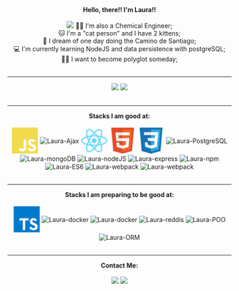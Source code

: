 <div align="center"><b>Hello, there!! I'm Laura!! </b></div>
<br />
<div align="center" >
    <span><img src="https://user-images.githubusercontent.com/92411912/176787964-febb9755-358f-444d-be0e-27fddd9ca993.gif"/></span> 
    <span>
            👩‍🔬 I'm also a Chemical Engineer;<br /> 
            🐱 I'm a "cat person" and I have 2 kittens;<br />        
            🎯 I dream of one day doing the Camino de Santiago;<br />            
            💻 I'm currently learning NodeJS and data persistence with postgreSQL;<br />         
            💁‍♀️ I want to become polyglot someday; <br />       
    </span>    
</div>
<br />

----
<div align="center">
    <img width="405em" src="https://github-readme-stats.vercel.app/api?username=snowslaura&show_icons=true&theme=dracula&include_all_commits=true&count_private=true"/>
    <img width="400em" src="https://github-readme-stats.vercel.app/api/top-langs/?username=snowslaura&layout=compact&langs_count=7&theme=dracula"/>
</div>
<br />

---
<div align="center"><b>Stacks I am good at:</b></div>
<div style="display: inline_block" align="center"><br>
    <img align="center" alt="Laura-Js" height="60" src="https://raw.githubusercontent.com/devicons/devicon/master/icons/javascript/javascript-plain.svg">
    <img align="center" alt="Laura-Ajax" height="50" src="https://upload.wikimedia.org/wikipedia/commons/thumb/a/a1/AJAX_logo_by_gengns.svg/1280px-AJAX_logo_by_gengns.svg.png">
    <img align="center" alt="Laura-React" height="60" src="https://raw.githubusercontent.com/devicons/devicon/master/icons/react/react-original.svg">
    <img align="center" alt="Laura-HTML" height="60" src="https://raw.githubusercontent.com/devicons/devicon/master/icons/html5/html5-original.svg">
    <img align="center" alt="Laura-CSS" height="60" src="https://raw.githubusercontent.com/devicons/devicon/master/icons/css3/css3-original.svg">
    <img  align="center" alt="Laura-PostgreSQL" height="60" src="https://cdn.jsdelivr.net/gh/devicons/devicon/icons/postgresql/postgresql-plain-wordmark.svg" />
    <img  align="center" alt="Laura-mongoDB" height="60" src="https://cdn.jsdelivr.net/gh/devicons/devicon/icons/mongodb/mongodb-plain-wordmark.svg" />
    <img  align="center" alt="Laura-nodeJS" height="60" src="https://cdn.jsdelivr.net/gh/devicons/devicon/icons/nodejs/nodejs-plain-wordmark.svg" />
    <img  align="center" alt="Laura-express" style="color:FFF" height="60" src="https://cdn.jsdelivr.net/gh/devicons/devicon/icons/express/express-original-wordmark.svg" />
    <img  align="center" alt="Laura-npm" height="60" src="https://cdn.jsdelivr.net/gh/devicons/devicon/icons/npm/npm-original-wordmark.svg" />
    <img align="center" alt="Laura-ES6"  height="60" src="https://live.staticflickr.com/7306/16407404782_8b9c57eab3_w.jpg">
    <img align="center" alt="Laura-webpack"  height="60"src="https://cdn.jsdelivr.net/gh/devicons/devicon/icons/webpack/webpack-original.svg">
    <img align="center" alt="Laura-webpack"  height="60" src="https://cdn.jsdelivr.net/gh/devicons/devicon/icons/git/git-plain-wordmark.svg">
</div>
<br />

----
<div align="center"><b>Stacks I am preparing to be good at:</b></div>
<div style="display: inline_block" align="center" ><br>
    <img align="center" alt="Laura-Ts" height="60" src="https://raw.githubusercontent.com/devicons/devicon/master/icons/typescript/typescript-plain.svg">
    <img align="center" alt="Laura-docker" height="60" src="https://cdn.jsdelivr.net/gh/devicons/devicon/icons/docker/docker-original.svg">
    <img align="center" alt="Laura-docker" height="60" src="https://cdn.jsdelivr.net/gh/devicons/devicon/icons/amazonwebservices/amazonwebservices-plain-wordmark.svg">
    <img align="center" alt="Laura-reddis"  height="60" src="https://cdn.jsdelivr.net/gh/devicons/devicon/icons/redis/redis-plain-wordmark.svg">
    <img align="center" alt="Laura-POO"  height="60" src="https://miro.medium.com/max/300/0*goJuBKoyL-zZX4RB.png">
    <img align="center" alt="Laura-ORM"  height="60" src="https://warunipalangoda.files.wordpress.com/2019/04/orm.png">
</div> 
<br />

---
<div align="center" ><b>Contact Me:</b></div>
<br />
<div align="center">    
    <a href = "mailto:lauracmneves@gmail.com"><img  height="40" src="https://img.shields.io/badge/-Gmail-%23333?style=for-the-badge&logo=gmail&logoColor=white" target="_blank"></a>
    <a href="https://www.linkedin.com/in/lauracmneves/" target="_blank"><img  height="40" src="https://img.shields.io/badge/-LinkedIn-%230077B5?style=for-the-badge&logo=linkedin&logoColor=white" target="_blank"></a> 
</div>
